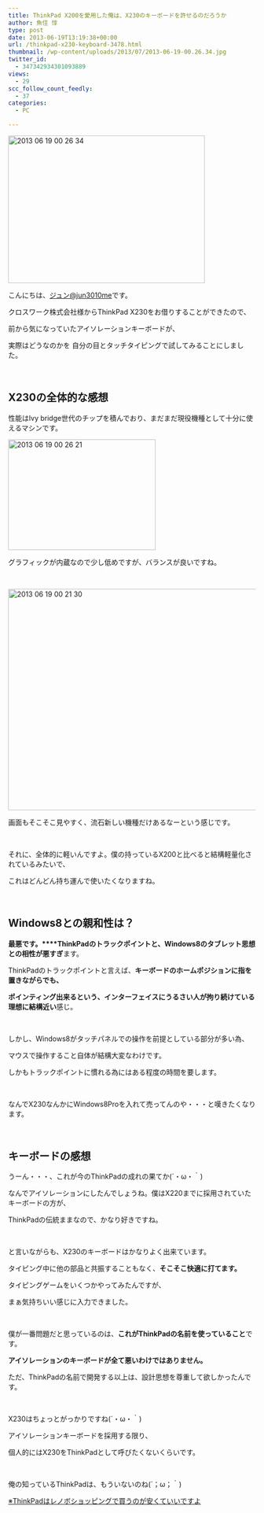 ```yaml
---
title: ThinkPad X200を愛用した俺は、X230のキーボードを許せるのだろうか
author: 魚住 惇
type: post
date: 2013-06-19T13:19:38+00:00
url: /thinkpad-x230-keyboard-3478.html
thumbnail: /wp-content/uploads/2013/07/2013-06-19-00.26.34.jpg
twitter_id:
  - 347342934301093889
views:
  - 29
scc_follow_count_feedly:
  - 37
categories:
  - PC

---
```

<img decoding="async" loading="lazy" title="2013-06-19 00.26.34.jpg" src="/wp-content/uploads/2013/06/2013-06-19-00.26.34.jpg" alt="2013 06 19 00 26 34" width="400" height="300" border="0" />

<!--more-->

こんにちは、[ジュン@jun3010me][1]です。

クロスワーク株式会社様からThinkPad X230をお借りすることができたので、

前から気になっていたアイソレーションキーボードが、

実際はどうなのかを 自分の目とタッチタイピングで試してみることにしました。

 

## X230の全体的な感想

性能はIvy bridge世代のチップを積んでおり、まだまだ現役機種として十分に使えるマシンです。

<img decoding="async" loading="lazy" title="2013-06-19 00.26.21.jpg" src="/wp-content/uploads/2013/06/2013-06-19-00.26.21.jpg" alt="2013 06 19 00 26 21" width="300" height="225" border="0" /> 

グラフィックが内蔵なので少し低めですが、バランスが良いですね。

 

<img decoding="async" loading="lazy" title="2013-06-19 00.21.30.jpg" src="/wp-content/uploads/2013/06/2013-06-19-00.21.30.jpg" alt="2013 06 19 00 21 30" width="600" height="450" border="0" /> 

画面もそこそこ見やすく、流石新しい機種だけあるなーという感じです。

 

それに、全体的に軽いんですよ。僕の持っているX200と比べると結構軽量化されているみたいで、

これはどんどん持ち運んで使いたくなりますね。

 

## Windows8との親和性は？

**最悪です。****ThinkPadのトラックポイントと、Windows8のタブレット思想との相性が悪すぎ**ます。

ThinkPadのトラックポイントと言えば、**キーボードのホームポジションに指を置きながらでも、**

**ポインティング出来るという、インターフェイスにうるさい人が拘り続けている理想に結構近い**感じ。

 

しかし、Windows8がタッチパネルでの操作を前提としている部分が多い為、

マウスで操作すること自体が結構大変なわけです。

しかもトラックポイントに慣れる為にはある程度の時間を要します。

 

なんでX230なんかにWindows8Proを入れて売ってんのや・・・と嘆きたくなります。

 

## キーボードの感想

うーん・・・、これが今のThinkPadの成れの果てか(´・ω・｀)

なんでアイソレーションにしたんでしょうね。僕はX220までに採用されていたキーボードの方が、

ThinkPadの伝統ままなので、かなり好きですね。

 

と言いながらも、X230のキーボードはかなりよく出来ています。

タイピング中に他の部品と共振することもなく、**そこそこ快適に打てます。**

タイピングゲームをいくつかやってみたんですが、

まぁ気持ちいい感じに入力できました。

 

僕が一番問題だと思っているのは、**これがThinkPadの名前を使っていること**です。

<p style="font-size: 14px;">
  <b>アイソレーションのキーボードが全て悪いわけではありません。</b>
</p>

ただ、ThinkPadの名前で開発する以上は、設計思想を尊重して欲しかったんです。

 

X230はちょっとがっかりですね(´・ω・｀)

アイソレーションキーボードを採用する限り、

個人的にはX230をThinkPadとして呼びたくないくらいです。

 

俺の知っているThinkPadは、もういないのね(´；ω；｀)

<a href="http://ck.jp.ap.valuecommerce.com/servlet/referral?sid=3040825&pid=882008268" target="_blank"><img decoding="async" loading="lazy" src="http://ad.jp.ap.valuecommerce.com/servlet/gifbanner?sid=3040825&pid=882008268" alt="" width="0" height="0" border="0" />※ThinkPadはレノボショッピングで買うのが安くていいですよ</a>

 [1]: https://twitter.com/jun3010me